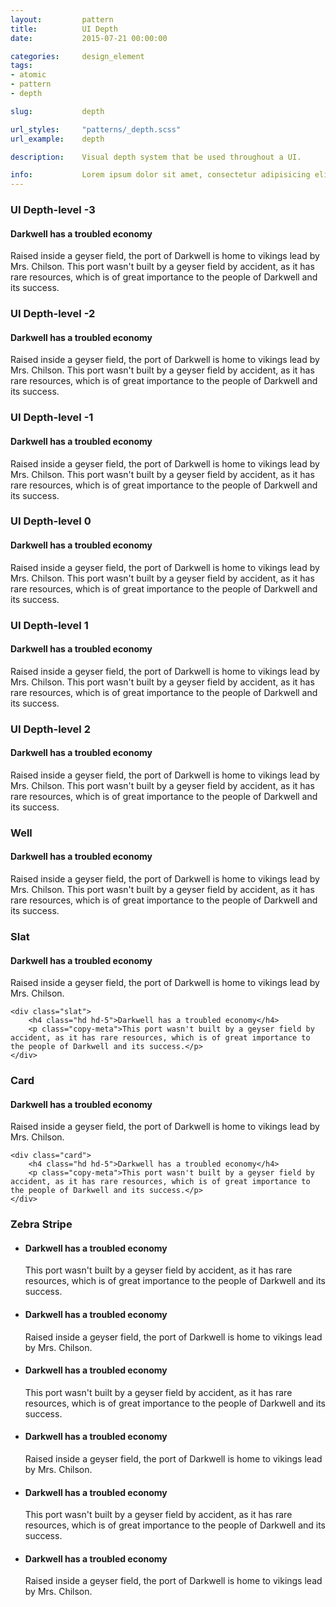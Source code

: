 ```yaml
---
layout:         pattern
title:          UI Depth
date:           2015-07-21 00:00:00

categories:     design_element
tags:           
- atomic
- pattern
- depth

slug:           depth

url_styles:     "patterns/_depth.scss"
url_example:    depth

description:    Visual depth system that be used throughout a UI.

info:           Lorem ipsum dolor sit amet, consectetur adipisicing elit. Nisi labore pariatur nam minima unde nobis, repellat enim quo illo veniam perspiciatis fugiat quibusdam voluptatibus. Vero atque alias, nostrum quidem commodi.
---
```


<h3 class="hd-6 example-set-hd">UI Depth-level -3</h3>
<div class="example-set">
    <div class="depth depth--3">
        <h4 class="hd hd-5">Darkwell has a troubled economy</h4>
        <p class="copy-meta">Raised inside a geyser field, the port of Darkwell is home to vikings lead by Mrs. Chilson. This port wasn't built by a geyser field by accident, as it has rare resources, which is of great importance to the people of Darkwell and its success.</p>
    </div>
</div>

<h3 class="hd-6 example-set-hd">UI Depth-level -2</h3>
<div class="example-set">
    <div class="depth depth--2">
        <h4 class="hd hd-5">Darkwell has a troubled economy</h4>
        <p class="copy-meta">Raised inside a geyser field, the port of Darkwell is home to vikings lead by Mrs. Chilson. This port wasn't built by a geyser field by accident, as it has rare resources, which is of great importance to the people of Darkwell and its success.</p>
    </div>
</div>

<h3 class="hd-6 example-set-hd">UI Depth-level -1</h3>
<div class="example-set">
    <div class="depth depth--1">
        <h4 class="hd hd-5">Darkwell has a troubled economy</h4>
        <p class="copy-meta">Raised inside a geyser field, the port of Darkwell is home to vikings lead by Mrs. Chilson. This port wasn't built by a geyser field by accident, as it has rare resources, which is of great importance to the people of Darkwell and its success.</p>
    </div>
</div>

<h3 class="hd-6 example-set-hd">UI Depth-level 0</h3>
<div class="example-set">
    <div class="depth depth-0">
        <h4 class="hd hd-5">Darkwell has a troubled economy</h4>
        <p class="copy-meta">Raised inside a geyser field, the port of Darkwell is home to vikings lead by Mrs. Chilson. This port wasn't built by a geyser field by accident, as it has rare resources, which is of great importance to the people of Darkwell and its success.</p>
    </div>
</div>

<h3 class="hd-6 example-set-hd">UI Depth-level 1</h3>
<div class="example-set">
    <div class="depth depth-1">
        <h4 class="hd hd-5">Darkwell has a troubled economy</h4>
        <p class="copy-meta">Raised inside a geyser field, the port of Darkwell is home to vikings lead by Mrs. Chilson. This port wasn't built by a geyser field by accident, as it has rare resources, which is of great importance to the people of Darkwell and its success.</p>
    </div>
</div>

<h3 class="hd-6 example-set-hd">UI Depth-level 2</h3>
<div class="example-set">
    <div class="depth depth-2">
        <h4 class="hd hd-5">Darkwell has a troubled economy</h4>
        <p class="copy-meta">Raised inside a geyser field, the port of Darkwell is home to vikings lead by Mrs. Chilson. This port wasn't built by a geyser field by accident, as it has rare resources, which is of great importance to the people of Darkwell and its success.</p>
    </div>
</div>

<h3 class="hd-6 example-set-hd">Well</h3>
<div class="example-set">
    <div class="well">
        <h4 class="hd hd-5">Darkwell has a troubled economy</h4>
        <p class="copy-meta">Raised inside a geyser field, the port of Darkwell is home to vikings lead by Mrs. Chilson. This port wasn't built by a geyser field by accident, as it has rare resources, which is of great importance to the people of Darkwell and its success.</p>
    </div>
</div>

<h3 class="hd-6 example-set-hd">Slat</h3>
<div class="example-set">
    <div class="slat">
        <h4 class="hd hd-5">Darkwell has a troubled economy</h4>
        <p class="copy-meta">Raised inside a geyser field, the port of Darkwell is home to vikings lead by Mrs. Chilson. </p>
    </div>

    <div class="slat">
        <h4 class="hd hd-5">Darkwell has a troubled economy</h4>
        <p class="copy-meta">This port wasn't built by a geyser field by accident, as it has rare resources, which is of great importance to the people of Darkwell and its success.</p>
    </div>
</div>

<h3 class="hd-6 example-set-hd">Card</h3>
<div class="example-set">
    <div class="card">
        <h4 class="hd hd-5">Darkwell has a troubled economy</h4>
        <p class="copy-meta">Raised inside a geyser field, the port of Darkwell is home to vikings lead by Mrs. Chilson. </p>
    </div>

    <div class="card">
        <h4 class="hd hd-5">Darkwell has a troubled economy</h4>
        <p class="copy-meta">This port wasn't built by a geyser field by accident, as it has rare resources, which is of great importance to the people of Darkwell and its success.</p>
    </div>
</div>

<h3 class="hd-6 example-set-hd">Zebra Stripe</h3>
<div class="example-set">
    <ul class="zebra-stripe">
        <li class="slat">
            <h4 class="hd hd-5">Darkwell has a troubled economy</h4>
            <p class="copy-meta">This port wasn't built by a geyser field by accident, as it has rare resources, which is of great importance to the people of Darkwell and its success.</p>
        </li>
        <li class="slat">
            <h4 class="hd hd-5">Darkwell has a troubled economy</h4>
            <p class="copy-meta">Raised inside a geyser field, the port of Darkwell is home to vikings lead by Mrs. Chilson.</p>
        </li>
        <li class="slat">
            <h4 class="hd hd-5">Darkwell has a troubled economy</h4>
            <p class="copy-meta">This port wasn't built by a geyser field by accident, as it has rare resources, which is of great importance to the people of Darkwell and its success.</p>
        </li>
        <li class="slat">
            <h4 class="hd hd-5">Darkwell has a troubled economy</h4>
            <p class="copy-meta">Raised inside a geyser field, the port of Darkwell is home to vikings lead by Mrs. Chilson.</p>
        </li>
        <li class="slat">
            <h4 class="hd hd-5">Darkwell has a troubled economy</h4>
            <p class="copy-meta">This port wasn't built by a geyser field by accident, as it has rare resources, which is of great importance to the people of Darkwell and its success.</p>
        </li>
        <li class="slat">
            <h4 class="hd hd-5">Darkwell has a troubled economy</h4>
            <p class="copy-meta">Raised inside a geyser field, the port of Darkwell is home to vikings lead by Mrs. Chilson.</p>
        </li>
    </ul>
</div>
